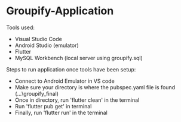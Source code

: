 # Groupify-Application

Tools used:  
- Visual Studio Code
- Android Studio (emulator)
- Flutter
- MySQL Workbench (local server using groupify.sql)

Steps to run application once tools have been setup: 
- Connect to Android Emulator in VS code
- Make sure your directory is where the pubspec.yaml file is found (...\groupify_final)
- Once in directory, run 'flutter clean' in the terminal
- Run 'flutter pub get' in terminal 
- Finally, run 'flutter run' in the terminal